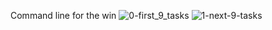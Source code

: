 Command line for the win
![0-first_9_tasks](https://user-images.githubusercontent.com/118915146/233615224-e6b7081d-dbf1-4a2d-b627-cd56e700d482.png)
![1-next-9-tasks](https://user-images.githubusercontent.com/118915146/233615943-e21caa66-a446-476d-ab07-3f3b94ce78ec.png)
